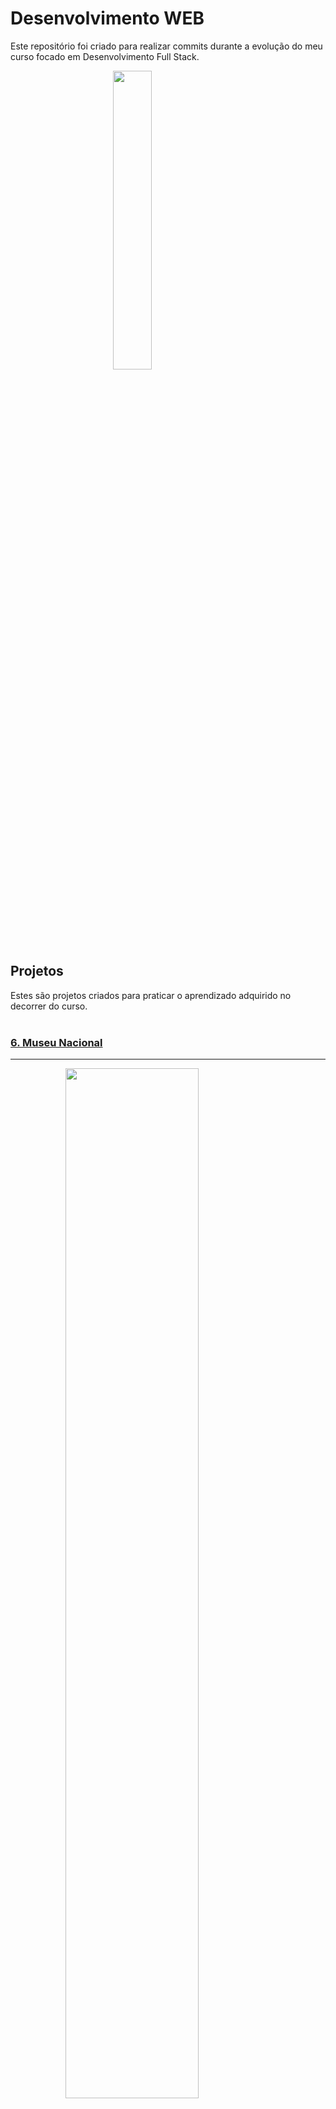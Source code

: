 # Desenvolvimento WEB

Este repositório foi criado para realizar commits durante a evolução do meu curso focado em Desenvolvimento Full Stack.

<img style="display: block; margin-left: auto; margin-right: auto;" src="https://res.cloudinary.com/ddi5agea1/image/upload/v1611672227/Blog%20Assets/web1_cygzgd.gif" alt="" width="35%" height="35%"/><br /><br />


## Projetos

Estes são projetos criados para praticar o aprendizado adquirido no decorrer do curso. <br /><br />

### [6. Museu Nacional](https://vitteixe.github.io/Dev_WEB/Projetos/projeto-6/)

---

<img style="display: block; margin: 0 auto;" src="https://user-images.githubusercontent.com/89394210/146291094-67e68e4d-d470-4238-bdca-8852079598b0.png" width="65%" height="65%" /><br /><br />

### [5. Chalé Hotel](https://vitteixe.github.io/Dev_WEB/Projetos/projeto-5/)

---

<img style="display: block; margin: 0 auto;" src="https://user-images.githubusercontent.com/89394210/145839219-0abcea29-d0b7-4d7a-b04a-21262d62b3b4.png" width="65%" height="65%" /><br /><br />

### [4. Notícias Cidade](https://vitteixe.github.io/Dev_WEB/Projetos/projeto-4/)

---

<img style="display: block; margin: 0 auto;" src="https://user-images.githubusercontent.com/89394210/145742108-fa6b2e88-01c9-4b61-9043-19a5a512e806.png" width="65%" height="65%" /><br /><br />


### [3. TecBlog](https://vitteixe.github.io/Dev_WEB/Projetos/projeto-3/)

---

<img style="display: block; margin: 0 auto;" src="https://user-images.githubusercontent.com/89394210/143886808-fd715e66-fbcf-48e8-9e3d-8bc4df6f46a9.png" width="65%" height="65%" /><br /><br />


### [2. Modelo Anna Bella](https://vitteixe.github.io/Dev_WEB/Projetos/projeto-2/)

---

<img style="display: block; margin: 0 auto;" src="https://user-images.githubusercontent.com/89394210/143886518-d2e3e370-c391-48e8-a4da-0bf02a6cdf85.png" width="65%" height="65%" /><br /><br />


### [1. Universidade UNES](https://vitteixe.github.io/Dev_WEB/Projetos/Projeto-1/)

---

<img style="display: block; margin: 0 auto;" src="https://user-images.githubusercontent.com/89394210/143885994-1a5d7230-7bce-4001-987d-e315b5133b84.png" width="65%" height="65%" /><br /><br />

